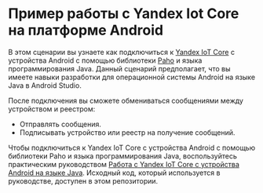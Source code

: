 # Пример работы с Yandex Iot Core на платформе Android

В этом сценарии вы узнаете как подключиться к [Yandex IoT Core](https://yandex.cloud/ru/docs/tutorials/iot/) с устройства Android с помощью библиотеки [Paho](https://www.eclipse.org/paho/) и языка программирования Java. Данный сценарий предполагает, что вы имеете навыки разработки для операционной системы Android на языке Java в Android Studio.

После подключения вы сможете обмениваться сообщениями между устройством и реестром:
* Отправлять сообщения.
* Подписывать устройство или реестр на получение сообщений.

Чтобы подключиться к Yandex IoT Core с устройства Android с помощью библиотеки Paho и языка программирования Java, воспользуйтесь практическим руководством [Работа с Yandex IoT Core с устройства Android на языке Java](https://yandex.cloud/ru/docs/tutorials/iot/android-java). Исходный код, который используется в руководстве, доступен в этом репозитории.

